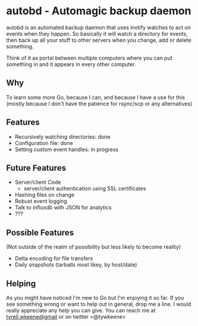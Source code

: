 # autobd - Automagic backup daemon
autobd is an automated backup daemon that uses inotify watches to act on events
when they happen. So basically it will watch a directory for events, then back
up all your stuff to other servers when you change, add or delete something.

Think of it as portal between multiple computers where you can put something in
and it appears in every other computer.

## Why
To learn some more Go, because I can, and because I have a use for this (mostly
because I don't have the patience for rsync/scp or any alternatives)

## Features
- Recursively watching directories: done
- Configuration file: done
- Setting custom event handles: in progress

## Future Features
- Server/client Code
    - server/client authentication using SSL certificates
- Hashing files on change
- Robust event logging
- Talk to influxdb with JSON for analytics
- ???

## Possible Features
(Not outside of the realm of possibility but less likely to become reality)
- Delta encoding for file transfers
- Daily snapshots (tarballs most likey, by host/date)


## Helping
As you might have noticed I'm new to Go but I'm enjoying it so far. If you see
something wrong or want to help out in general, drop me a line. I would really
appreciate any help you can give. You can reach me at <tyrell.wkeene@gmail> or
on twitter <@tywkeene>

